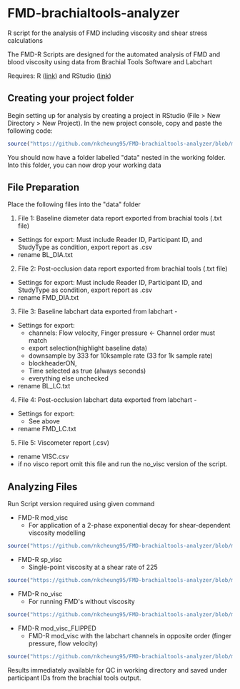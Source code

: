 # FMD-brachialtools-analyzer
R script for the analysis of FMD including viscosity and shear stress calculations

The FMD-R Scripts are designed for the automated analysis of FMD and blood viscosity using data from Brachial Tools Software and Labchart

Requires:
 R ([link](https://mirror.rcg.sfu.ca/mirror/CRAN/)) and RStudio ([link](https://posit.co/downloads/)) 
## Creating your project folder

Begin setting up for analysis by creating a project in RStudio (File > New Directory > New Project).
In the new project console, copy and paste the following code:
```R
source("https://github.com/nkcheung95/FMD-brachialtools-analyzer/blob/main/FMD_R_mod_visc.r?raw=TRUE")
```

You should now have a folder labelled "data" nested in the working folder.
Into this folder, you can now drop your working data

## File Preparation

Place the following files into the "data" folder

 1. File 1: Baseline diameter data report exported from brachial tools (.txt file)
- Settings for export:
	Must include Reader ID, Participant ID, and StudyType as condition, export report as .csv
- rename BL_DIA.txt
2. File 2: Post-occlusion data report exported from brachial tools (.txt file)
- Settings for export:
	Must include Reader ID, Participant ID, and StudyType as condition, export report as .csv
- rename FMD_DIA.txt

3. File 3: Baseline labchart data exported from labchart - 
- Settings for export:
	- channels: Flow velocity, Finger pressure <- Channel order must match
	- export selection(highlight baseline data)
	- downsample by 333 for 10ksample rate (33 for 1k sample rate)
	- blockheaderON,
	- Time selected as true (always seconds)
	- everything else unchecked
- rename BL_LC.txt
4. File 4: Post-occlusion labchart data exported from labchart - 
- Settings for export:
	- See above
- rename FMD_LC.txt
5. File 5: Viscometer report (.csv)
- rename VISC.csv
- if no visco report omit this file and run the no_visc version of the script.
## Analyzing Files
Run Script version required using given command

 - FMD-R mod_visc
	 - For application of a 2-phase exponential decay for shear-dependent viscosity modelling
```R
source("https://github.com/nkcheung95/FMD-brachialtools-analyzer/blob/main/FMD_R_mod_visc.r?raw=TRUE")
```
 - FMD-R sp_visc
	 - Single-point viscosity at a shear rate of 225
```R
source("https://github.com/nkcheung95/FMD-brachialtools-analyzer/blob/main/FMD_R_sp_visc.r?raw=TRUE")
```
 - FMD-R no_visc
	 - For running FMD's without viscosity
```R
source("https://github.com/nkcheung95/FMD-brachialtools-analyzer/blob/main/FMD_R_no_visc.r?raw=TRUE")
```
- FMD-R mod_visc_FLIPPED
	- FMD-R mod_visc with the labchart channels in opposite order (finger pressure, flow velocity)
```R
source("https://github.com/nkcheung95/FMD-brachialtools-analyzer/blob/main/FMD_R_mod_visc_FLIPPED.r?raw=TRUE")
```

Results immediately available for QC in working directory and saved under participant IDs from the brachial tools output.


